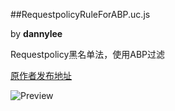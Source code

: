 ##RequestpolicyRuleForABP.uc.js

by **dannylee**

Requestpolicy黑名单法，使用ABP过滤

[原作者发布地址][1]

![Preview][2]

[1]: http://j.mozest.com/zh-CN/ucscript/script/101/
[2]: https://raw.githubusercontent.com/dupontjoy/userChrome.js-Collections-/master/RequestpolicyRuleForABP/img/RequestpolicyRuleForABP.jpg